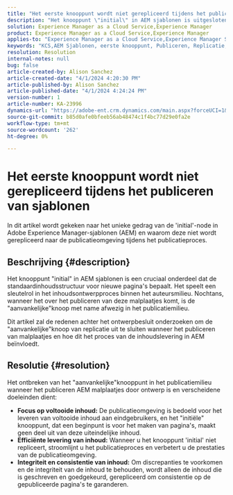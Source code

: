 ```yaml
---
title: "Het eerste knooppunt wordt niet gerepliceerd tijdens het publiceren van sjablonen."
description: "Het knooppunt \"initial\" in AEM sjablonen is uitgesloten van publicatie tijdens het replicatieproces."
solution: Experience Manager as a Cloud Service,Experience Manager
product: Experience Manager as a Cloud Service,Experience Manager
applies-to: "Experience Manager as a Cloud Service,Experience Manager Sites,Experience Manager 6.5"
keywords: "KCS,AEM Sjablonen, eerste knooppunt, Publiceren, Replicatie, Inhoud schrijven, Publicatie-omgeving, Pagina maken"
resolution: Resolution
internal-notes: null
bug: false
article-created-by: Alison Sanchez
article-created-date: "4/1/2024 4:20:30 PM"
article-published-by: Alison Sanchez
article-published-date: "4/1/2024 4:24:24 PM"
version-number: 1
article-number: KA-23996
dynamics-url: "https://adobe-ent.crm.dynamics.com/main.aspx?forceUCI=1&pagetype=entityrecord&etn=knowledgearticle&id=deeab5bc-43f0-ee11-904c-6045bd0065f9"
source-git-commit: b85d0afe0bfeeb56ab48474c1f4bc77d29e0fa2e
workflow-type: tm+mt
source-wordcount: '262'
ht-degree: 0%

---
```


# Het eerste knooppunt wordt niet gerepliceerd tijdens het publiceren van sjablonen


In dit artikel wordt gekeken naar het unieke gedrag van de &#39;initial&#39;-node in Adobe Experience Manager-sjablonen (AEM) en waarom deze niet wordt gerepliceerd naar de publicatieomgeving tijdens het publicatieproces.

## Beschrijving {#description}


Het knooppunt &quot;initial&quot; in AEM sjablonen is een cruciaal onderdeel dat de standaardinhoudsstructuur voor nieuwe pagina&#39;s bepaalt. Het speelt een sleutelrol in het inhoudsontwerpproces binnen het auteursmilieu. Nochtans, wanneer het over het publiceren van deze malplaatjes komt, is de &quot;aanvankelijke&quot;knoop met name afwezig in het publicatiemilieu.

Dit artikel zal de redenen achter het ontwerpbesluit onderzoeken om de &quot;aanvankelijke&quot;knoop van replicatie uit te sluiten wanneer het publiceren van malplaatjes en hoe dit het proces van de inhoudslevering in AEM beïnvloedt.


## Resolutie {#resolution}


Het ontbreken van het &quot;aanvankelijke&quot;knooppunt in het publicatiemilieu wanneer het publiceren AEM malplaatjes door ontwerp is en verscheidene doeleinden dient:

- <b>Focus op voltooide inhoud:</b> De publicatieomgeving is bedoeld voor het leveren van voltooide inhoud aan eindgebruikers, en het &quot;initiële&quot; knooppunt, dat een beginpunt is voor het maken van pagina&#39;s, maakt geen deel uit van deze uiteindelijke inhoud.
- <b>Efficiënte levering van inhoud:</b> Wanneer u het knooppunt &#39;initial&#39; niet repliceert, stroomlijnt u het publicatieproces en verbetert u de prestaties van de publicatieomgeving.
- <b>Integriteit en consistentie van inhoud:</b> Om discrepanties te voorkomen en de integriteit van de inhoud te behouden, wordt alleen de inhoud die is geschreven en goedgekeurd, gerepliceerd om consistentie op de gepubliceerde pagina&#39;s te garanderen.

